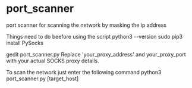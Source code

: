 # port_scanner
port scanner for scanning the network by masking the ip address

Things need to do beefore using the script
python3 --version 
sudo pip3 install PySocks

gedit port_scanner.py 
Replace 'your_proxy_address' and your_proxy_port with your actual SOCKS proxy details.

To scan the network just enter the following command
python3 port_scanner.py [target_host]

